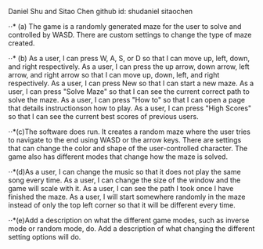Daniel Shu and Sitao Chen
github id:
shudaniel
sitaochen

⋅⋅* (a) The game is a randomly generated maze for the user to solve and controlled by WASD. There are custom settings to change the type of maze created.

⋅⋅* (b) As a user, I can press W, A, S, or D so that I can move up, left, down, and right respectively. As a user, I can press the up arrow, down arrow, left arrow, and right arrow so that I can move up, down, left, and right respectively. As a user, I can press New so that I can start a new maze. As a user, I can press "Solve Maze" so that I can see the current correct path to solve the maze. As a user, I can press "How to" so that I can open a page that details instructionson how to play. As a user, I can press "High Scores" so that I can see the current best scores of previous users.

⋅⋅*(c)The software does run. It creates a random maze where the user tries to navigate to the end using WASD or the arrow keys. There are settings that can change the color and shape of the user-controlled character. The game also has different modes that change how the maze is solved.

⋅⋅*(d)As a user, I can change the music so that it does not play the same song every time. As a user, I can change the size of the window and the game will scale with it. As a user, I can see the path I took once I have finished the maze. As a user, I will start somewhere randomly in the maze instead of only the top left corner so that it will be different every time.

⋅⋅*(e)Add a description on what the different game modes, such as inverse mode or random mode, do. Add a description of what changing the different setting options will do. 